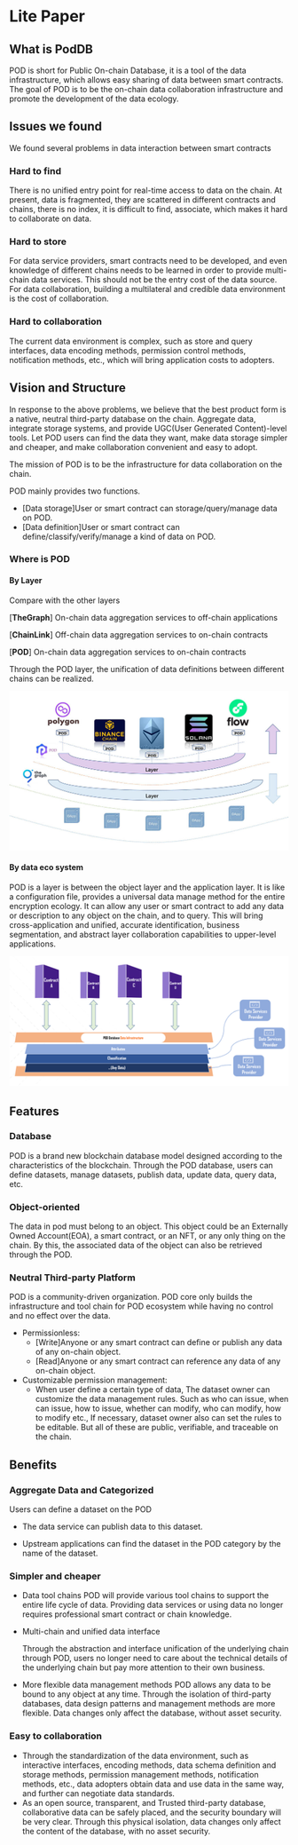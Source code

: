 # Lite Paper

## What is PodDB
POD is short for Public On-chain Database, it is a tool of the data infrastructure, which allows easy sharing of data between smart contracts. The goal of POD is to be the on-chain data collaboration infrastructure and promote the development of the data ecology.

## Issues we found
We found several problems in data interaction between smart contracts

### Hard to find
There is no unified entry point for real-time access to data on the chain. At present, data is fragmented, they are scattered in different contracts and chains, there is no index, it is difficult to find, associate, which makes it hard to collaborate on data.

### Hard to store
For data service providers, smart contracts need to be developed, and even knowledge of different chains needs to be learned in order to provide multi-chain data services. This should not be the entry cost of the data source.
For data collaboration, building a multilateral and credible data environment is the cost of collaboration.

### Hard to collaboration
The current data environment is complex, such as store and query interfaces, data encoding methods, permission control methods, notification methods, etc., which will bring application costs to adopters.

## Vision and Structure
In response to the above problems, we believe that the best product form is a native, neutral third-party database on the chain. Aggregate data, integrate storage systems, and provide UGC(User Generated Content)-level tools. Let POD users can find the data they want, make data storage simpler and cheaper, and make collaboration convenient and easy to adopt.

The mission of POD is to be the infrastructure for data collaboration on the chain.

POD mainly provides two functions.

- [Data storage]User or smart contract can storage/query/manage data on POD. 
- [Data definition]User or smart contract can define/classify/verify/manage a kind of data on POD.

### Where is POD

#### By Layer

Compare with the other layers

[**TheGraph**] On-chain data aggregation services to off-chain applications

[**ChainLink**] Off-chain data aggregation services to on-chain contracts

[**POD**] On-chain data aggregation services to on-chain contracts

Through the POD layer, the unification of data definitions between different chains can be realized. 

![layer](https://raw.githubusercontent.com/PodDBio/Docs/master/pic/layer.jpg)

#### By data eco system

POD is a layer is between the object layer and the application layer. It is like a configuration file, provides a universal data manage method for the entire encryption ecology. It can allow any user or smart contract to add any data or description to any object on the chain, and to query. This will bring cross-application and unified, accurate identification, business segmentation, and abstract layer collaboration capabilities to upper-level applications.

![eco_structure](https://raw.githubusercontent.com/PodDBio/Docs/master/pic/eco_structure.png)



## Features
### Database
POD is a brand new blockchain database model designed according to the characteristics of the blockchain. Through the POD database, users can define datasets, manage datasets, publish data, update data, query data, etc.

### Object-oriented
The data in pod must belong to an object. This object could be an Externally Owned Account(EOA), a smart contract, or an NFT, or any only thing on the chain. By this, the associated data of the object can also be retrieved through the POD.

### Neutral Third-party Platform
POD is a community-driven organization. POD core only builds the infrastructure and tool chain for POD ecosystem while having no control and no effect over the data.
- Permissionless: 
  + [Write]Anyone or any smart contract can define or publish any data of any on-chain object.
  + [Read]Anyone or any smart contract can reference any data of any on-chain object.
- Customizable permission management: 
  + When user define a certain type of data, The dataset owner can customize the data management rules. Such as who can issue, when can issue, how to issue, whether can modify, who can modify, how to modify etc., If necessary, dataset owner also can set the rules to be editable. But all of these are public, verifiable, and traceable on the chain.

## Benefits

### Aggregate Data and Categorized

Users can define a dataset on the POD

- The data service can publish data to this dataset.

- Upstream applications can find the dataset in the POD category by the name of the dataset.

### Simpler and cheaper

- Data tool chains
  POD will provide various tool chains to support the entire life cycle of data. Providing data services or using data no longer requires professional smart contract or chain knowledge.

- Multi-chain and unified data interface

  Through the abstraction and interface unification of the underlying chain through POD, users no longer need to care about the technical details of the underlying chain but pay more attention to their own business.

- More flexible data management methods
  POD allows any data to be bound to any object at any time. Through the isolation of third-party databases, data design patterns and management methods are more flexible. Data changes only affect the database, without asset security.

### Easy to collaboration

- Through the standardization of the data environment, such as interactive interfaces, encoding methods, data schema definition and storage methods, permission management methods, notification methods, etc., data adopters obtain data and use data in the same way, and further can negotiate data standards.
- As an open source, transparent, and Trusted third-party database, collaborative data can be safely placed, and the security boundary will be very clear. Through this physical isolation, data changes only affect the content of the database, with no asset security.
